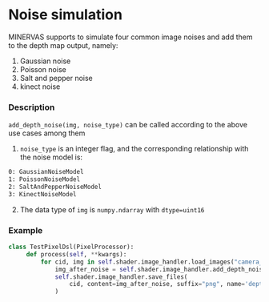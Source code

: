 # Noise simulation
MINERVAS supports to simulate four common image noises and add them to the depth map output, namely:
1. Gaussian noise
2. Poisson noise
3. Salt and pepper noise
4. kinect noise

<!-- ## Instructions for use -->
### Description
`add_depth_noise(img, noise_type)` can be called according to the above use cases
among them

1. `noise_type` is an integer flag, and the corresponding relationship with the noise model is:

```bash
0: GaussianNoiseModel
1: PoissonNoiseModel
2: SaltAndPepperNoiseModel
3: KinectNoiseModel
```
2. The data type of `img` is `numpy.ndarray` with `dtype=uint16`

### Example

```python
class TestPixelDsl(PixelProcessor):
     def process(self, **kwargs):
         for cid, img in self.shader.image_handler.load_images("camera_depth.png", mode="pillow"):
             img_after_noise = self.shader.image_handler.add_depth_noise(img, 3)
             self.shader.image_handler.save_files(
                 cid, content=img_after_noise, suffix="png", name='depth'
             )
```